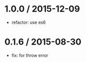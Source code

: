 
1.0.0 / 2015-12-09
==================

 * refactor: use es6


0.1.6 / 2015-08-30
==================

 * fix: for throw error
